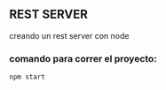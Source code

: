 ## REST SERVER
creando un rest server con node

### comando para correr el proyecto:
```
npm start
```